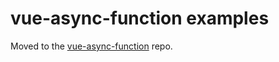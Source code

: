 # vue-async-function examples

Moved to the [vue-async-function](https://github.com/AlbertBrand/vue-async-function/tree/master/examples) repo.
